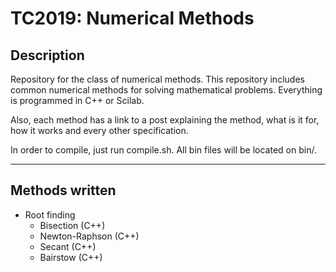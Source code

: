# TC2019: Numerical Methods

## Description
Repository for the class of numerical methods. This repository includes common numerical methods for solving mathematical problems. Everything is programmed in C++ or Scilab.

Also, each method has a link to a post explaining the method, what is it for, how it works and every other specification.

In order to compile, just run compile.sh. All bin files will be located on bin/.

---

## Methods written
* Root finding
  * Bisection (C++)
  * Newton-Raphson (C++)
  * Secant (C++)
  * Bairstow (C++)
